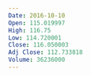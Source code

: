 ```yaml
---
Date: 2016-10-10
Open: 115.019997
High: 116.75
Low: 114.720001
Close: 116.050003
Adj Close: 112.733818
Volume: 36236000
---
```

